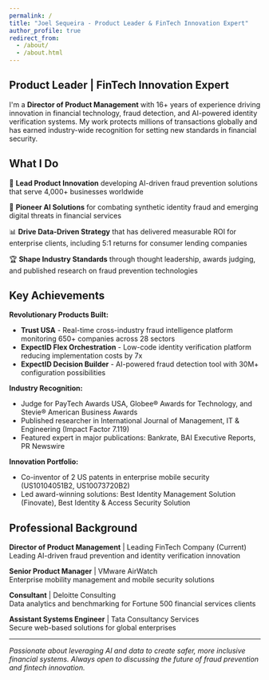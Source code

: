 ```yaml
---
permalink: /
title: "Joel Sequeira - Product Leader & FinTech Innovation Expert"
author_profile: true
redirect_from: 
  - /about/
  - /about.html
---
```


## Product Leader | FinTech Innovation Expert

I'm a **Director of Product Management** with 16+ years of experience driving innovation in financial technology, fraud detection, and AI-powered identity verification systems. My work protects millions of transactions globally and has earned industry-wide recognition for setting new standards in financial security.

## What I Do

🚀 **Lead Product Innovation** developing AI-driven fraud prevention solutions that serve 4,000+ businesses worldwide

🔬 **Pioneer AI Solutions** for combating synthetic identity fraud and emerging digital threats in financial services

📊 **Drive Data-Driven Strategy** that has delivered measurable ROI for enterprise clients, including 5:1 returns for consumer lending companies

🏆 **Shape Industry Standards** through thought leadership, awards judging, and published research on fraud prevention technologies

## Key Achievements

**Revolutionary Products Built:**
- **Trust USA** - Real-time cross-industry fraud intelligence platform monitoring 650+ companies across 28 sectors
- **ExpectID Flex Orchestration** - Low-code identity verification platform reducing implementation costs by 7x
- **ExpectID Decision Builder** - AI-powered fraud detection tool with 30M+ configuration possibilities

**Industry Recognition:**
- Judge for PayTech Awards USA, Globee® Awards for Technology, and Stevie® American Business Awards
- Published researcher in International Journal of Management, IT & Engineering (Impact Factor 7.119)
- Featured expert in major publications: Bankrate, BAI Executive Reports, PR Newswire

**Innovation Portfolio:**
- Co-inventor of 2 US patents in enterprise mobile security (US10104051B2, US10073720B2)
- Led award-winning solutions: Best Identity Management Solution (Finovate), Best Identity & Access Security Solution

## Professional Background

**Director of Product Management** | Leading FinTech Company (Current)  
Leading AI-driven fraud prevention and identity verification innovation

**Senior Product Manager** | VMware AirWatch  
Enterprise mobility management and mobile security solutions

**Consultant** | Deloitte Consulting  
Data analytics and benchmarking for Fortune 500 financial services clients

**Assistant Systems Engineer** | Tata Consultancy Services  
Secure web-based solutions for global enterprises

---

*Passionate about leveraging AI and data to create safer, more inclusive financial systems. Always open to discussing the future of fraud prevention and fintech innovation.*
